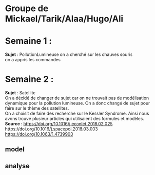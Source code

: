 # Groupe de Mickael/Tarik/Alaa/Hugo/Ali
# Semaine 1 : 
**Sujet** : PollutionLumineuse 
on a cherché sur les chauves souris  
on a appris les commandes  
# Semaine 2 : 
**Sujet** : Satellite  
On a décidé de changer de sujet car on ne trouvait pas de modélisation dynamique pour la pollution lumineuse. On a donc changé de sujet pour faire sur le thème des satellites.  
On a choisit de faire des recherche sur le Kessler Syndrome. Ainsi nous avons trouvé plusieur articles qui utilisaient des formules et modèles.  
**Source** : https://doi.org/10.1016/j.econlet.2018.02.025  
  https://doi.org/10.1016/j.spacepol.2018.03.003  
  https://doi.org/10.1063/1.4739900  
## model # 
## analyse
